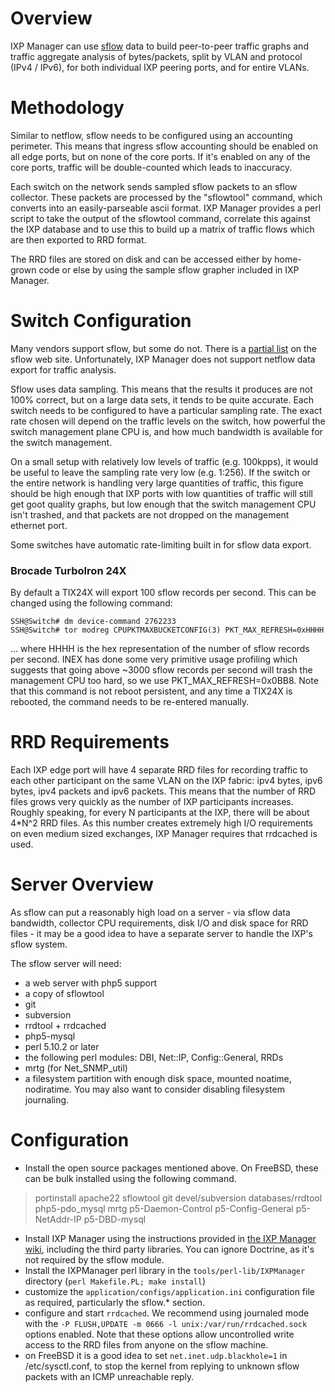 # Overview

IXP Manager can use [sflow](http://www.sflow.org/) data to build peer-to-peer traffic graphs and traffic aggregate analysis of bytes/packets, split by VLAN and protocol (IPv4 / IPv6), for both individual IXP peering ports, and for entire VLANs.

# Methodology

Similar to netflow, sflow needs to be configured using an accounting perimeter.  This means that ingress sflow accounting should be enabled on all edge ports, but on none of the core ports.  If it's enabled on any of the core ports, traffic will be double-counted which leads to inaccuracy.

Each switch on the network sends sampled sflow packets to an sflow collector.  These packets are processed by the "sflowtool" command, which converts into an easily-parseable ascii format.  IXP Manager provides a perl script to take the output of the sflowtool command, correlate this against the IXP database and to use this to build up a matrix of traffic flows which are then exported to RRD format.

The RRD files are stored on disk and can be accessed either by home-grown code or else by using the sample sflow grapher included in IXP Manager.

# Switch Configuration

Many vendors support sflow, but some do not.  There is a [partial list](http://www.sflow.org/products/network.php) on the sflow web site.  Unfortunately, IXP Manager does not support netflow data export for traffic analysis.

Sflow uses data sampling.  This means that the results it produces are not 100% correct, but on a large data sets, it tends to be quite accurate.  Each switch needs to be configured to have a particular sampling rate. The exact rate chosen will depend on the traffic levels on the switch, how powerful the switch management plane CPU is, and how much bandwidth is available for the switch management.

On a small setup with relatively low levels of traffic (e.g. 100kpps), it would be useful to leave the sampling rate very low (e.g. 1:256).  If the switch or the entire network is handling very large quantities of traffic, this figure should be high enough that IXP ports with low quantities of traffic will still get goot quality graphs, but low enough that the switch management CPU isn't trashed, and that packets are not dropped on the management ethernet port.

Some switches have automatic rate-limiting built in for sflow data export.

### Brocade TurboIron 24X

By default a TIX24X will export 100 sflow records per second.  This can be changed using the following command:

    SSH@Switch# dm device-command 2762233
    SSH@Switch# tor modreg CPUPKTMAXBUCKETCONFIG(3) PKT_MAX_REFRESH=0xHHHH

... where HHHH is the hex representation of the number of sflow records per second.  INEX has done some very primitive usage profiling which suggests that going above ~3000 sflow records per second will trash the management CPU too hard, so we use PKT_MAX_REFRESH=0x0BB8.  Note that this command is not reboot persistent, and any time a TIX24X is rebooted, the command needs to be re-entered manually.

# RRD Requirements

Each IXP edge port will have 4 separate RRD files for recording traffic to each other participant on the same VLAN on the IXP fabric: ipv4 bytes, ipv6 bytes, ipv4 packets and ipv6 packets.  This means that the number of RRD files grows very quickly as the number of IXP participants increases.  Roughly speaking, for every N participants at the IXP, there will be about 4*N^2 RRD files.  As this number creates extremely high I/O requirements on even medium sized exchanges, IXP Manager requires that rrdcached is used.

# Server Overview

As sflow can put a reasonably high load on a server - via sflow data bandwidth, collector CPU requirements, disk I/O and disk space for RRD files - it may be a good idea to have a separate server to handle the IXP's sflow system.

The sflow server will need:

* a web server with php5 support
* a copy of sflowtool
* git
* subversion
* rrdtool + rrdcached
* php5-mysql
* perl 5.10.2 or later
* the following perl modules: DBI, Net::IP, Config::General, RRDs
* mrtg (for Net_SNMP_util)
* a filesystem partition with enough disk space, mounted noatime, nodiratime.  You may also want to consider disabling filesystem journaling.

# Configuration

* Install the open source packages mentioned above.  On FreeBSD, these can be bulk installed using the following command.

> portinstall apache22 sflowtool git devel/subversion databases/rrdtool php5-pdo_mysql mrtg p5-Daemon-Control p5-Config-General p5-NetAddr-IP p5-DBD-mysql

* Install IXP Manager using the instructions provided in [the IXP Manager wiki](Installation-02-Downloading), including the third party libraries.  You can ignore Doctrine, as it's not required by the sflow module.
* Install the IXPManager perl library in the `tools/perl-lib/IXPManager` directory (`perl Makefile.PL; make install`)
* customize the `application/configs/application.ini` configuration file as required, particularly the sflow.* section.
* configure and start `rrdcached`.  We recommend using journaled mode with the `-P FLUSH,UPDATE -m 0666 -l unix:/var/run/rrdcached.sock` options enabled.  Note that these options allow uncontrolled write access to the RRD files from anyone on the sflow machine.
* on FreeBSD it is a good idea to set `net.inet.udp.blackhole=1` in /etc/sysctl.conf, to stop the kernel from replying to unknown sflow packets with an ICMP unreachable reply.

